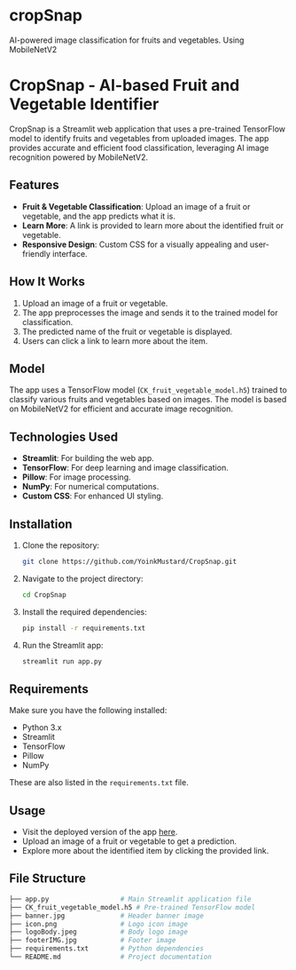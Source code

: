 # cropSnap
AI-powered image classification for fruits and vegetables. Using MobileNetV2

# CropSnap - AI-based Fruit and Vegetable Identifier

CropSnap is a Streamlit web application that uses a pre-trained TensorFlow model to identify fruits and vegetables from uploaded images. The app provides accurate and efficient food classification, leveraging AI image recognition powered by MobileNetV2.

## Features
- **Fruit & Vegetable Classification**: Upload an image of a fruit or vegetable, and the app predicts what it is.
- **Learn More**: A link is provided to learn more about the identified fruit or vegetable.
- **Responsive Design**: Custom CSS for a visually appealing and user-friendly interface.

## How It Works
1. Upload an image of a fruit or vegetable.
2. The app preprocesses the image and sends it to the trained model for classification.
3. The predicted name of the fruit or vegetable is displayed.
4. Users can click a link to learn more about the item.

## Model
The app uses a TensorFlow model (`CK_fruit_vegetable_model.h5`) trained to classify various fruits and vegetables based on images. The model is based on MobileNetV2 for efficient and accurate image recognition.

## Technologies Used
- **Streamlit**: For building the web app.
- **TensorFlow**: For deep learning and image classification.
- **Pillow**: For image processing.
- **NumPy**: For numerical computations.
- **Custom CSS**: For enhanced UI styling.

## Installation

1. Clone the repository:
    ```bash
    git clone https://github.com/YoinkMustard/CropSnap.git
    ```
2. Navigate to the project directory:
    ```bash
    cd CropSnap
    ```
3. Install the required dependencies:
    ```bash
    pip install -r requirements.txt
    ```

4. Run the Streamlit app:
    ```bash
    streamlit run app.py
    ```

## Requirements
Make sure you have the following installed:
- Python 3.x
- Streamlit
- TensorFlow
- Pillow
- NumPy

These are also listed in the `requirements.txt` file.

## Usage
- Visit the deployed version of the app [here](https://cropsnap.streamlit.app/).
- Upload an image of a fruit or vegetable to get a prediction.
- Explore more about the identified item by clicking the provided link.

## File Structure
```bash
├── app.py                  # Main Streamlit application file
├── CK_fruit_vegetable_model.h5 # Pre-trained TensorFlow model
├── banner.jpg              # Header banner image
├── icon.png                # Logo icon image
├── logoBody.jpeg           # Body logo image
├── footerIMG.jpg           # Footer image
├── requirements.txt        # Python dependencies
└── README.md               # Project documentation
